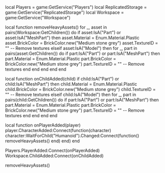 local Players = game:GetService("Players")
local ReplicatedStorage = game:GetService("ReplicatedStorage")
local Workspace = game:GetService("Workspace")

local function removeHeavyAssets()
    for _, asset in pairs(Workspace:GetChildren()) do
        if asset:IsA("Part") or asset:IsA("MeshPart") then
            asset.Material = Enum.Material.Plastic
            asset.BrickColor = BrickColor.new("Medium stone grey")
            asset.TextureID = "" -- Remove textures
        elseif asset:IsA("Model") then
            for _, part in pairs(asset:GetChildren()) do
                if part:IsA("Part") or part:IsA("MeshPart") then
                    part.Material = Enum.Material.Plastic
                    part.BrickColor = BrickColor.new("Medium stone grey")
                    part.TextureID = "" -- Remove textures
                end
            end
        end
    end
end

local function onChildAdded(child)
    if child:IsA("Part") or child:IsA("MeshPart") then
        child.Material = Enum.Material.Plastic
        child.BrickColor = BrickColor.new("Medium stone grey")
        child.TextureID = "" -- Remove textures
    elseif child:IsA("Model") then
        for _, part in pairs(child:GetChildren()) do
            if part:IsA("Part") or part:IsA("MeshPart") then
                part.Material = Enum.Material.Plastic
                part.BrickColor = BrickColor.new("Medium stone grey")
                part.TextureID = "" -- Remove textures
            end
        end
    end
end

local function onPlayerAdded(player)
    player.CharacterAdded:Connect(function(character)
        character:WaitForChild("Humanoid").Changed:Connect(function()
            removeHeavyAssets()
        end)
    end)
end

Players.PlayerAdded:Connect(onPlayerAdded)
Workspace.ChildAdded:Connect(onChildAdded)

removeHeavyAssets()
